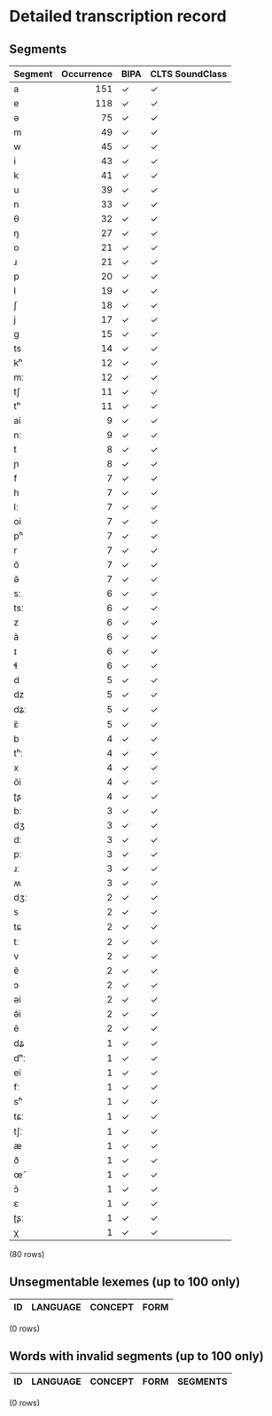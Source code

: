 
# Detailed transcription record

## Segments

| Segment | Occurrence | BIPA | CLTS SoundClass |
|:----------|-------------:|:-------|:------------------|
| a | 151 | ✓ | ✓ |
| e | 118 | ✓ | ✓ |
| ə | 75 | ✓ | ✓ |
| m | 49 | ✓ | ✓ |
| w | 45 | ✓ | ✓ |
| i | 43 | ✓ | ✓ |
| k | 41 | ✓ | ✓ |
| u | 39 | ✓ | ✓ |
| n | 33 | ✓ | ✓ |
| θ | 32 | ✓ | ✓ |
| ŋ | 27 | ✓ | ✓ |
| o | 21 | ✓ | ✓ |
| ɹ | 21 | ✓ | ✓ |
| p | 20 | ✓ | ✓ |
| l | 19 | ✓ | ✓ |
| ʃ | 18 | ✓ | ✓ |
| j | 17 | ✓ | ✓ |
| g | 15 | ✓ | ✓ |
| ts | 14 | ✓ | ✓ |
| kʰ | 12 | ✓ | ✓ |
| mː | 12 | ✓ | ✓ |
| tʃ | 11 | ✓ | ✓ |
| tʰ | 11 | ✓ | ✓ |
| ai | 9 | ✓ | ✓ |
| nː | 9 | ✓ | ✓ |
| t | 8 | ✓ | ✓ |
| ɲ | 8 | ✓ | ✓ |
| f | 7 | ✓ | ✓ |
| h | 7 | ✓ | ✓ |
| lː | 7 | ✓ | ✓ |
| oi | 7 | ✓ | ✓ |
| pʰ | 7 | ✓ | ✓ |
| r | 7 | ✓ | ✓ |
| õ | 7 | ✓ | ✓ |
| ə̃ | 7 | ✓ | ✓ |
| sː | 6 | ✓ | ✓ |
| tsː | 6 | ✓ | ✓ |
| z | 6 | ✓ | ✓ |
| ã | 6 | ✓ | ✓ |
| ɪ | 6 | ✓ | ✓ |
| ɬ | 6 | ✓ | ✓ |
| d | 5 | ✓ | ✓ |
| dz | 5 | ✓ | ✓ |
| dʑː | 5 | ✓ | ✓ |
| ɛ̃ | 5 | ✓ | ✓ |
| b | 4 | ✓ | ✓ |
| tʰː | 4 | ✓ | ✓ |
| x | 4 | ✓ | ✓ |
| õi | 4 | ✓ | ✓ |
| ʈʂ | 4 | ✓ | ✓ |
| bː | 3 | ✓ | ✓ |
| dʒ | 3 | ✓ | ✓ |
| dː | 3 | ✓ | ✓ |
| pː | 3 | ✓ | ✓ |
| ɹː | 3 | ✓ | ✓ |
| ʍ | 3 | ✓ | ✓ |
| dʒː | 2 | ✓ | ✓ |
| s | 2 | ✓ | ✓ |
| tɕ | 2 | ✓ | ✓ |
| tː | 2 | ✓ | ✓ |
| v | 2 | ✓ | ✓ |
| ɐ̃ | 2 | ✓ | ✓ |
| ɔ | 2 | ✓ | ✓ |
| əi | 2 | ✓ | ✓ |
| ə̃i | 2 | ✓ | ✓ |
| ẽ | 2 | ✓ | ✓ |
| dʑ | 1 | ✓ | ✓ |
| dʰː | 1 | ✓ | ✓ |
| ei | 1 | ✓ | ✓ |
| fː | 1 | ✓ | ✓ |
| sʰ | 1 | ✓ | ✓ |
| tɕː | 1 | ✓ | ✓ |
| tʃː | 1 | ✓ | ✓ |
| æ | 1 | ✓ | ✓ |
| ð | 1 | ✓ | ✓ |
| œ̃ | 1 | ✓ | ✓ |
| ɔ̃ | 1 | ✓ | ✓ |
| ɛ | 1 | ✓ | ✓ |
| ʈʂː | 1 | ✓ | ✓ |
| χ | 1 | ✓ | ✓ |

(80 rows)



## Unsegmentable lexemes (up to 100 only)

| ID | LANGUAGE | CONCEPT | FORM |
|------|------------|-----------|--------|

(0 rows)



## Words with invalid segments (up to 100 only)

| ID | LANGUAGE | CONCEPT | FORM | SEGMENTS |
|------|------------|-----------|--------|------------|

(0 rows)


